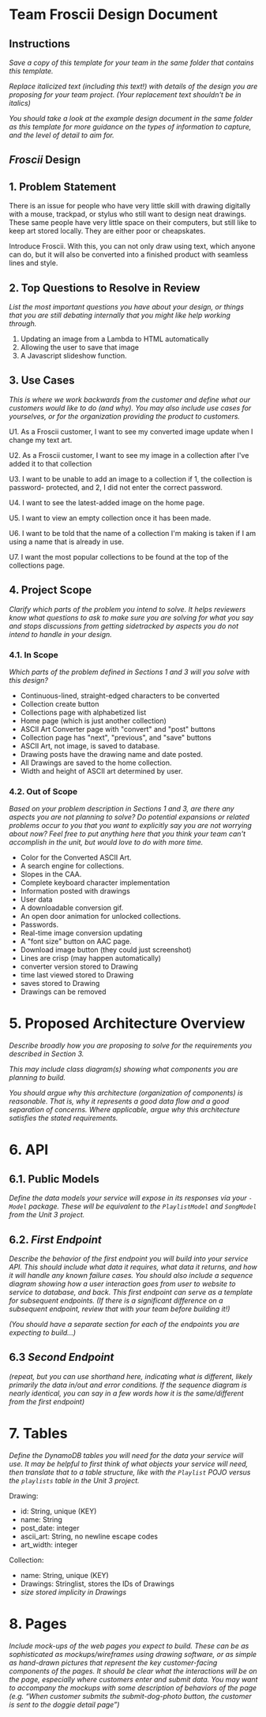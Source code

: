 # Team Froscii Design Document

## Instructions

*Save a copy of this template for your team in the same folder that contains
this template.*

*Replace italicized text (including this text!) with details of the design you
are proposing for your team project. (Your replacement text shouldn't be in
italics)*

*You should take a look at the example design document in the same folder as
this template for more guidance on the types of information to capture, and the
level of detail to aim for.*

## *Froscii* Design

## 1. Problem Statement

There is an issue for people who have very little skill with drawing digitally 
with a mouse, trackpad, or stylus who still want to design neat drawings. These 
same people have very little space on their computers, but still like to keep art 
stored locally. They are either poor or cheapskates.

Introduce Froscii. With this, you can not only draw using text, which anyone 
can do, but it will also be converted into a finished product with seamless 
lines and style.


## 2. Top Questions to Resolve in Review

*List the most important questions you have about your design, or things that
you are still debating internally that you might like help working through.*

1.   Updating an image from a Lambda to HTML automatically
2.   Allowing the user to save that image
3.   A Javascript slideshow function.

## 3. Use Cases

*This is where we work backwards from the customer and define what our customers
would like to do (and why). You may also include use cases for yourselves, or
for the organization providing the product to customers.*

U1. As a Froscii customer, I want to see my converted image update when I change my
text art.

U2. As a Froscii customer, I want to see my image in a collection after I've added it
to that collection

U3. I want to be unable to add an image to a collection if 1, the collection is password-
protected, and 2, I did not enter the correct password.

U4. I want to see the latest-added image on the home page.

U5. I want to view an empty collection once it has been made.

U6. I want to be told that the name of a collection I'm making is taken if I am using a name that
is already in use.

U7. I want the most popular collections to be found at the top of the collections page.

## 4. Project Scope

*Clarify which parts of the problem you intend to solve. It helps reviewers know
what questions to ask to make sure you are solving for what you say and stops
discussions from getting sidetracked by aspects you do not intend to handle in
your design.*

### 4.1. In Scope

*Which parts of the problem defined in Sections 1 and 3 will you solve with this
design?*

* Continuous-lined, straight-edged characters to be converted
* Collection create button
* Collections page with alphabetized list
* Home page (which is just another collection)
* ASCII Art Converter page with "convert" and "post" buttons
* Collection page has "next", "previous", and "save" buttons
* ASCII Art, not image, is saved to database.
* Drawing posts have the drawing name and date posted.
* All Drawings are saved to the home collection.
* Width and height of ASCII art determined by user.

### 4.2. Out of Scope

*Based on your problem description in Sections 1 and 3, are there any aspects
you are not planning to solve? Do potential expansions or related problems occur
to you that you want to explicitly say you are not worrying about now? Feel free
to put anything here that you think your team can't accomplish in the unit, but
would love to do with more time.*

* Color for the Converted ASCII Art.
* A search engine for collections.
* Slopes in the CAA.
* Complete keyboard character implementation
* Information posted with drawings
* User data
* A downloadable conversion gif.
* An open door animation for unlocked collections.
* Passwords.
* Real-time image conversion updating
* A "font size" button on AAC page.
* Download image button (they could just screenshot)
* Lines are crisp (may happen automatically)
* converter version stored to Drawing
* time last viewed stored to Drawing
* saves stored to Drawing
* Drawings can be removed

# 5. Proposed Architecture Overview

*Describe broadly how you are proposing to solve for the requirements you
described in Section 3.*

*This may include class diagram(s) showing what components you are planning to
build.*

*You should argue why this architecture (organization of components) is
reasonable. That is, why it represents a good data flow and a good separation of
concerns. Where applicable, argue why this architecture satisfies the stated
requirements.*

# 6. API

## 6.1. Public Models

*Define the data models your service will expose in its responses via your
*`-Model`* package. These will be equivalent to the *`PlaylistModel`* and
*`SongModel`* from the Unit 3 project.*

## 6.2. *First Endpoint*

*Describe the behavior of the first endpoint you will build into your service
API. This should include what data it requires, what data it returns, and how it
will handle any known failure cases. You should also include a sequence diagram
showing how a user interaction goes from user to website to service to database,
and back. This first endpoint can serve as a template for subsequent endpoints.
(If there is a significant difference on a subsequent endpoint, review that with
your team before building it!)*

*(You should have a separate section for each of the endpoints you are expecting
to build...)*

## 6.3 *Second Endpoint*

*(repeat, but you can use shorthand here, indicating what is different, likely
primarily the data in/out and error conditions. If the sequence diagram is
nearly identical, you can say in a few words how it is the same/different from
the first endpoint)*

# 7. Tables

*Define the DynamoDB tables you will need for the data your service will use. It
may be helpful to first think of what objects your service will need, then
translate that to a table structure, like with the *`Playlist` POJO* versus the
`playlists` table in the Unit 3 project.*

Drawing:
* id: String, unique (KEY)
* name: String
* post_date: integer
* ascii_art: String, no newline escape codes
* art_width: integer

Collection:
* name: String, unique (KEY)
* Drawings: Stringlist, stores the IDs of Drawings
* *size stored implicity in Drawings*

# 8. Pages

*Include mock-ups of the web pages you expect to build. These can be as
sophisticated as mockups/wireframes using drawing software, or as simple as
hand-drawn pictures that represent the key customer-facing components of the
pages. It should be clear what the interactions will be on the page, especially
where customers enter and submit data. You may want to accompany the mockups
with some description of behaviors of the page (e.g. “When customer submits the
submit-dog-photo button, the customer is sent to the doggie detail page”)*
